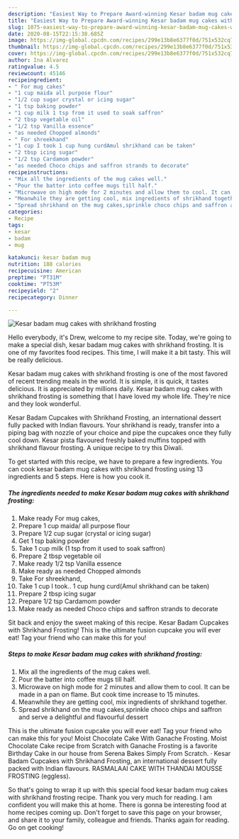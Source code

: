 ```yaml
---
description: "Easiest Way to Prepare Award-winning Kesar badam mug cakes with shrikhand frosting"
title: "Easiest Way to Prepare Award-winning Kesar badam mug cakes with shrikhand frosting"
slug: 1075-easiest-way-to-prepare-award-winning-kesar-badam-mug-cakes-with-shrikhand-frosting
date: 2020-08-15T22:15:38.685Z
image: https://img-global.cpcdn.com/recipes/299e13b8e6377f0d/751x532cq70/kesar-badam-mug-cakes-with-shrikhand-frosting-recipe-main-photo.jpg
thumbnail: https://img-global.cpcdn.com/recipes/299e13b8e6377f0d/751x532cq70/kesar-badam-mug-cakes-with-shrikhand-frosting-recipe-main-photo.jpg
cover: https://img-global.cpcdn.com/recipes/299e13b8e6377f0d/751x532cq70/kesar-badam-mug-cakes-with-shrikhand-frosting-recipe-main-photo.jpg
author: Ina Alvarez
ratingvalue: 4.5
reviewcount: 45146
recipeingredient:
- " For mug cakes"
- "1 cup maida all purpose flour"
- "1/2 cup sugar crystal or icing sugar"
- "1 tsp baking powder"
- "1 cup milk 1 tsp from it used to soak saffron"
- "2 tbsp vegetable oil"
- "1/2 tsp Vanilla essence"
- "as needed Chopped almonds"
- " For shreekhand"
- "1 cup I took 1 cup hung curdAmul shrikhand can be taken"
- "2 tbsp icing sugar"
- "1/2 tsp Cardamom powder"
- "as needed Choco chips and saffron strands to decorate"
recipeinstructions:
- "Mix all the ingredients of the mug cakes well."
- "Pour the batter into coffee mugs till half."
- "Microwave on high mode for 2 minutes and allow them to cool. It can be made in a pan on flame. But cook time increase to 15 minutes."
- "Meanwhile they are getting cool, mix ingredients of shrikhand together."
- "Spread shrikhand on the mug cakes,sprinkle choco chips and saffron and serve a delightful and flavourful dessert"
categories:
- Recipe
tags:
- kesar
- badam
- mug

katakunci: kesar badam mug 
nutrition: 188 calories
recipecuisine: American
preptime: "PT31M"
cooktime: "PT53M"
recipeyield: "2"
recipecategory: Dinner

---
```



![Kesar badam mug cakes with shrikhand frosting](https://img-global.cpcdn.com/recipes/299e13b8e6377f0d/751x532cq70/kesar-badam-mug-cakes-with-shrikhand-frosting-recipe-main-photo.jpg)

Hello everybody, it's Drew, welcome to my recipe site. Today, we're going to make a special dish, kesar badam mug cakes with shrikhand frosting. It is one of my favorites food recipes. This time, I will make it a bit tasty. This will be really delicious.

Kesar badam mug cakes with shrikhand frosting is one of the most favored of recent trending meals in the world. It is simple, it is quick, it tastes delicious. It is appreciated by millions daily. Kesar badam mug cakes with shrikhand frosting is something that I have loved my whole life. They're nice and they look wonderful.

Kesar Badam Cupcakes with Shrikhand Frosting, an international dessert fully packed with Indian flavours. Your shrikhand is ready, transfer into a piping bag with nozzle of your choice and pipe the cupcakes once they fully cool down. Kesar pista flavoured freshly baked muffins topped with shrikhand flavour frosting. A unique recipe to try this Diwali.


To get started with this recipe, we have to prepare a few ingredients. You can cook kesar badam mug cakes with shrikhand frosting using 13 ingredients and 5 steps. Here is how you cook it.

<!--inarticleads1-->

##### The ingredients needed to make Kesar badam mug cakes with shrikhand frosting:

1. Make ready  For mug cakes,
1. Prepare 1 cup maida/ all purpose flour
1. Prepare 1/2 cup sugar (crystal or icing sugar)
1. Get 1 tsp baking powder
1. Take 1 cup milk (1 tsp from it used to soak saffron)
1. Prepare 2 tbsp vegetable oil
1. Make ready 1/2 tsp Vanilla essence
1. Make ready as needed Chopped almonds
1. Take  For shreekhand,
1. Take 1 cup I took.. 1 cup hung curd(Amul shrikhand can be taken)
1. Prepare 2 tbsp icing sugar
1. Prepare 1/2 tsp Cardamom powder
1. Make ready as needed Choco chips and saffron strands to decorate


Sit back and enjoy the sweet making of this recipe. Kesar Badam Cupcakes with Shrikhand Frosting! This is the ultimate fusion cupcake you will ever eat! Tag your friend who can make this for you! 

<!--inarticleads2-->

##### Steps to make Kesar badam mug cakes with shrikhand frosting:

1. Mix all the ingredients of the mug cakes well.
1. Pour the batter into coffee mugs till half.
1. Microwave on high mode for 2 minutes and allow them to cool. It can be made in a pan on flame. But cook time increase to 15 minutes.
1. Meanwhile they are getting cool, mix ingredients of shrikhand together.
1. Spread shrikhand on the mug cakes,sprinkle choco chips and saffron and serve a delightful and flavourful dessert


This is the ultimate fusion cupcake you will ever eat! Tag your friend who can make this for you! Moist Chocolate Cake With Ganache Frosting. Moist Chocolate Cake recipe from Scratch with Ganache Frosting is a favorite Birthday Cake in our house from Serena Bakes Simply From Scratch. · Kesar Badam Cupcakes with Shrikhand Frosting, an international dessert fully packed with Indian flavours. RASMALAAI CAKE WITH THANDAI MOUSSE FROSTING (eggless). 

So that's going to wrap it up with this special food kesar badam mug cakes with shrikhand frosting recipe. Thank you very much for reading. I am confident you will make this at home. There is gonna be interesting food at home recipes coming up. Don't forget to save this page on your browser, and share it to your family, colleague and friends. Thanks again for reading. Go on get cooking!
